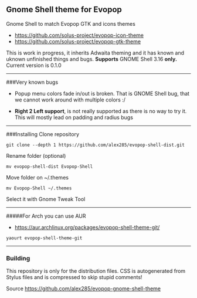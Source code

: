 ## Gnome Shell theme for Evopop

Gnome Shell to match Evopop GTK and icons themes

* https://github.com/solus-project/evopop-icon-theme
* https://github.com/solus-project/evopop-gtk-theme

This is work in progress, it inherits Adwaita theming and it has known and uknown unfinished things and bugs. **Supports** GNOME Shell 3.16 **only.**
Current version is 0.1.0

---

###Very known bugs

- Popup menu colors fade in/out is broken. That is GNOME Shell bug, that we cannot work around
with multiple colors :/

- **Right 2 Left support**, is not really supported as there is no way to try it. This will mostly lead
on padding and radius bugs

---
###Installing
Clone repository

```
git clone --depth 1 https://github.com/alex285/evopop-shell-dist.git
```

Rename folder (optional)

```
mv evopop-shell-dist Evopop-Shell
```

Move folder on ~/.themes

```
mv Evopop-Shell ~/.themes
```

Select it with Gnome Tweak Tool

___
#####For Arch you can use AUR

* https://aur.archlinux.org/packages/evopop-shell-theme-git/

```
yaourt evopop-shell-theme-git
```

---
### Building
This repository is only for the distribution files. CSS is autogenerated from Stylus files and is compressed to skip stupid comments! 

Source
https://github.com/alex285/evopop-gnome-shell-theme


